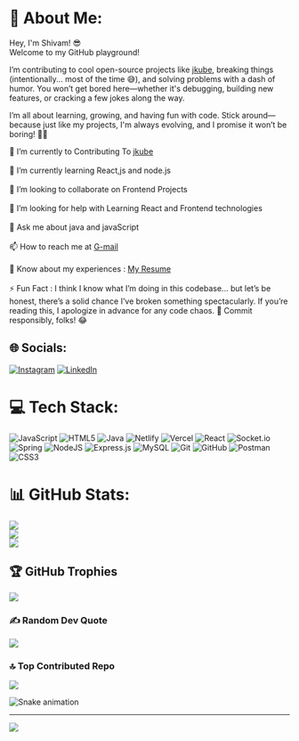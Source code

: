 # 💫 About Me:
Hey, I'm Shivam! 😎  
Welcome to my GitHub playground!

I’m contributing to cool open-source projects like  [jkube](https://github.com/eclipse-jkube/jkube), breaking things (intentionally... most of the time 😅), and solving problems with a dash of humor. You won’t get bored here—whether it's debugging, building new features, or cracking a few jokes along the way.

I’m all about learning, growing, and having fun with code. Stick around—because just like my projects, I'm always evolving, and I promise it won’t be boring! 🚀🔥

🔭 I’m currently to Contributing To  [jkube](https://github.com/eclipse-jkube/jkube) <br><br>
🌱 I’m currently learning React,js and node.js<br><br>
👯 I’m looking to collaborate on Frontend Projects<br><br>🤝 I’m looking for help with Learning React and Frontend technologies<br><br>💬 Ask me about java and javaScript <br><br>📫 How to reach me  at [G-mail](shivamrc189@gmail.com)<br><br>📄 Know about my experiences : [My Resume ](https://drive.google.com/file/d/1j7FunViBSqNK76vKEN-YmsXrvOx1zAi5/view?usp=sharing)
<br><br>⚡ Fun Fact : I think I know what I’m doing in this codebase... but let’s be honest,  there’s a solid chance I’ve broken something spectacularly. If you’re reading this, I apologize in advance for any code chaos. 😬 Commit responsibly, folks! 😂


## 🌐 Socials:
[![Instagram](https://img.shields.io/badge/Instagram-%23E4405F.svg?logo=Instagram&logoColor=white)](https://instagram.com/shivam.wtf) [![LinkedIn](https://img.shields.io/badge/LinkedIn-%230077B5.svg?logo=linkedin&logoColor=white)](https://linkedin.com/in/www.linkedin.com/in/shivamchavan01) 


# 💻 Tech Stack:
![JavaScript](https://img.shields.io/badge/javascript-%23323330.svg?style=for-the-badge&logo=javascript&logoColor=%23F7DF1E) ![HTML5](https://img.shields.io/badge/html5-%23E34F26.svg?style=for-the-badge&logo=html5&logoColor=white) ![Java](https://img.shields.io/badge/java-%23ED8B00.svg?style=for-the-badge&logo=openjdk&logoColor=white) ![Netlify](https://img.shields.io/badge/netlify-%23000000.svg?style=for-the-badge&logo=netlify&logoColor=#00C7B7) ![Vercel](https://img.shields.io/badge/vercel-%23000000.svg?style=for-the-badge&logo=vercel&logoColor=white) ![React](https://img.shields.io/badge/react-%2320232a.svg?style=for-the-badge&logo=react&logoColor=%2361DAFB) ![Socket.io](https://img.shields.io/badge/Socket.io-black?style=for-the-badge&logo=socket.io&badgeColor=010101) ![Spring](https://img.shields.io/badge/spring-%236DB33F.svg?style=for-the-badge&logo=spring&logoColor=white) ![NodeJS](https://img.shields.io/badge/node.js-6DA55F?style=for-the-badge&logo=node.js&logoColor=white) ![Express.js](https://img.shields.io/badge/express.js-%23404d59.svg?style=for-the-badge&logo=express&logoColor=%2361DAFB) ![MySQL](https://img.shields.io/badge/mysql-4479A1.svg?style=for-the-badge&logo=mysql&logoColor=white) ![Git](https://img.shields.io/badge/git-%23F05033.svg?style=for-the-badge&logo=git&logoColor=white) ![GitHub](https://img.shields.io/badge/github-%23121011.svg?style=for-the-badge&logo=github&logoColor=white) ![Postman](https://img.shields.io/badge/Postman-FF6C37?style=for-the-badge&logo=postman&logoColor=white) ![CSS3](https://img.shields.io/badge/css3-%231572B6.svg?style=for-the-badge&logo=css3&logoColor=white)


# 📊 GitHub Stats:
![](https://github-readme-stats.vercel.app/api?username=ShivamChavan01&theme=neon&hide_border=false&include_all_commits=false&count_private=false)<br/>
![](https://github-readme-streak-stats.herokuapp.com/?user=ShivamChavan01&theme=neon&hide_border=false)<br/>
![](https://github-readme-stats.vercel.app/api/top-langs/?username=ShivamChavan01&theme=neon&hide_border=false&include_all_commits=false&count_private=false&layout=compact)

## 🏆 GitHub Trophies
![](https://github-profile-trophy.vercel.app/?username=ShivamChavan01&theme=blueberry&no-frame=true&no-bg=false&margin-w=4)

### ✍️ Random Dev Quote
![](https://quotes-github-readme.vercel.app/api?type=horizontal&theme=tokyonight)

### 🔝 Top Contributed Repo
![](https://github-contributor-stats.vercel.app/api?username=ShivamChavan01&limit=5&theme=neon&combine_all_yearly_contributions=true)

![Snake animation](https://raw.githubusercontent.com/{ShivamChavan01}/{ShivamChavan01}/output/github-contribution-grid-snake-dark.svg)

---
[![](https://visitcount.itsvg.in/api?id=ShivamChavan01&icon=6&color=12)](https://visitcount.itsvg.in)





